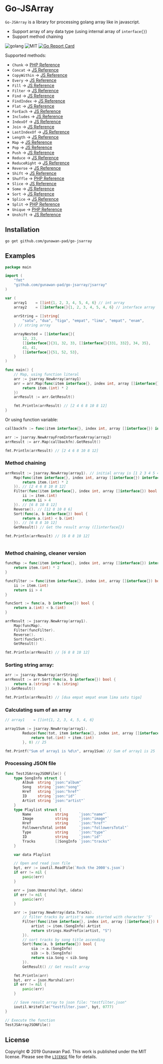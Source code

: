 # Go-JSArray

`Go-JSArray` is a library for processing golang array like in javascript.

  - Support array of any data type (using internal array of `interface{}`)
  - Support method chaining

![golang](https://img.shields.io/badge/Go-language-blue.svg?logo=go)
![MIT](https://img.shields.io/badge/license-MIT-orange.svg)
[![Go Report Card](https://goreportcard.com/badge/github.com/gunawan-pad/go-jsarray)](https://goreportcard.com/report/github.com/gunawan-pad/go-jsarray)

Supported methods:
- `Chunk` -> [PHP Reference](https://www.php.net/manual/en/function.array-chunk.php)
- `Concat` -> [JS Reference](https://developer.mozilla.org/en-US/docs/Web/JavaScript/Reference/Global_Objects/Array/concat)
- `CopyWithin` -> [JS Reference](https://developer.mozilla.org/en-US/docs/Web/JavaScript/Reference/Global_Objects/Array/copywithin)
- `Every` -> [JS Reference](https://developer.mozilla.org/en-US/docs/Web/JavaScript/Reference/Global_Objects/Array/every)
- `Fill` -> [JS Reference](https://developer.mozilla.org/en-US/docs/Web/JavaScript/Reference/Global_Objects/Array/fill)
- `Filter` -> [JS Reference](https://developer.mozilla.org/en-US/docs/Web/JavaScript/Reference/Global_Objects/Array/filter)
- `Find` -> [JS Reference](https://developer.mozilla.org/en-US/docs/Web/JavaScript/Reference/Global_Objects/Array/find)
- `FindIndex` -> [JS Reference](https://developer.mozilla.org/en-US/docs/Web/JavaScript/Reference/Global_Objects/Array/findindex)
- `Flat` -> [JS Reference](https://developer.mozilla.org/en-US/docs/Web/JavaScript/Reference/Global_Objects/Array/flat)
- `ForEach` -> [JS Reference](https://developer.mozilla.org/en-US/docs/Web/JavaScript/Reference/Global_Objects/Array/foreach)
- `Includes` -> [JS Reference](https://developer.mozilla.org/en-US/docs/Web/JavaScript/Reference/Global_Objects/Array/includes)
- `IndexOf` -> [JS Reference](https://developer.mozilla.org/en-US/docs/Web/JavaScript/Reference/Global_Objects/Array/indexof)
- `Join` -> [JS Reference](https://developer.mozilla.org/en-US/docs/Web/JavaScript/Reference/Global_Objects/Array/join)
- `LastIndexOf` -> [JS Reference](https://developer.mozilla.org/en-US/docs/Web/JavaScript/Reference/Global_Objects/Array/lastindexof)
- `Length` -> [JS Reference](https://developer.mozilla.org/en-US/docs/Web/JavaScript/Reference/Global_Objects/Array/length)
- `Map` -> [JS Reference](https://developer.mozilla.org/en-US/docs/Web/JavaScript/Reference/Global_Objects/Array/map)
- `Pop` -> [JS Reference](https://developer.mozilla.org/en-US/docs/Web/JavaScript/Reference/Global_Objects/Array/pop)
- `Push` -> [JS Reference](https://developer.mozilla.org/en-US/docs/Web/JavaScript/Reference/Global_Objects/Array/push)
- `Reduce` -> [JS Reference](https://developer.mozilla.org/en-US/docs/Web/JavaScript/Reference/Global_Objects/Array/reduce)
- `ReduceRight` -> [JS Reference](https://developer.mozilla.org/en-US/docs/Web/JavaScript/Reference/Global_Objects/Array/reduceright)
- `Reverse` -> [JS Reference](https://developer.mozilla.org/en-US/docs/Web/JavaScript/Reference/Global_Objects/Array/reverse)
- `Shift` -> [JS Reference](https://developer.mozilla.org/en-US/docs/Web/JavaScript/Reference/Global_Objects/Array/shift)
- `Shuffle` -> [PHP Reference](https://www.php.net/manual/en/function.shuffle.php)
- `Slice` -> [JS Reference](https://developer.mozilla.org/en-US/docs/Web/JavaScript/Reference/Global_Objects/Array/slice)
- `Some` -> [JS Reference](https://developer.mozilla.org/en-US/docs/Web/JavaScript/Reference/Global_Objects/Array/some)
- `Sort` -> [JS Reference](https://developer.mozilla.org/en-US/docs/Web/JavaScript/Reference/Global_Objects/Array/sort)
- `Splice` -> [JS Reference](https://developer.mozilla.org/en-US/docs/Web/JavaScript/Reference/Global_Objects/Array/splice)
- `Split` -> [PHP Reference](https://www.php.net/manual/en/function.array-chunk.php)
- `Unique` -> [PHP Reference](https://www.php.net/manual/en/function.array-unique.php)
- `Unshift` -> [JS Reference](https://developer.mozilla.org/en-US/docs/Web/JavaScript/Reference/Global_Objects/Array/unshift)



## Installation
```
go get github.com/gunawan-pad/go-jsarray
```

## Examples

```go
package main

import (
    "fmt"
    "github.com/gunawan-pad/go-jsarray/jsarray"
)

var (
	array1    = []int{1, 2, 3, 4, 5, 4, 6} // int array
	array2    = []interface{}{1, 2, 3, 4, 5, 4, 6} // interface array
	
	arrString = []string{
		"satu", "dua", "tiga", "empat", "lima", "empat", "enam",
	} // string array

	arrayNested = []interface{}{
		12, 23,
		[]interface{}{31, 32, 33, []interface{}{331, 332}, 34, 35},
		41, 41,
		[]interface{}{51, 52, 53},
	}
)

func main() {
	// Map, using function literal
	arr := jsarray.NewArray(array1)
	arr = arr.Map(func(item interface{}, index int, array []interface{}) interface{} {
		return item.(int) * 2
	})
	arrResult := arr.GetResult()

	fmt.Println(arrResult) // [2 4 6 8 10 8 12]
}

```

Or using function variable:

```go
callbackfn := func(item interface{}, index int, array []interface{}) interface{} { return item.(int) * 2 }

arr := jsarray.NewArrayFromInterfaceArray(array2)
arrResult := arr.Map(callbackfn).GetResult()

fmt.Println(arrResult) // [2 4 6 8 10 8 12]
```

### Method chaining

```go
arrResult := jsarray.NewArray(array1). // initial array is [1 2 3 4 5 4 6]
	Map(func(item interface{}, index int, array []interface{}) interface{} {
		return item.(int) * 2 
	}). // [2 4 6 8 10 8 12]
	Filter(func(item interface{}, index int, array []interface{}) bool {
		ii := item.(int)
		return ii > 4 
	}). // [6 8 10 8 12]
	Reverse(). // [12 8 10 8 6]
	Sort(func(a, b interface{}) bool {
		return a.(int) < b.(int)
	}). // [6 8 8 10 12]
	GetResult() // Get the result array ([]interface{})

fmt.Println(arrResult) // [6 8 8 10 12]
    
```
### Method chaining, cleaner version

```go
funcMap := func(item interface{}, index int, array []interface{}) interface{} {
	return item.(int) * 2
}

funcFilter := func(item interface{}, index int, array []interface{}) bool {
	ii := item.(int)
	return ii > 4
}

funcSort := func(a, b interface{}) bool {
	return a.(int) < b.(int)
}

arrResult := jsarray.NewArray(array1).
	Map(funcMap).
	Filter(funcFilter).
	Reverse().
	Sort(funcSort).
	GetResult()

fmt.Println(arrResult) // [6 8 8 10 12]
```

### Sorting string array:

```go
arr := jsarray.NewArray(arrString)
arrResult := arr.Sort(func(a, b interface{}) bool {
    return a.(string) < b.(string)
}).GetResult()

fmt.Println(arrResult) // [dua empat empat enam lima satu tiga]

```

### Calculating sum of an array 
```go
// array1    = []int{1, 2, 3, 4, 5, 4, 6} 

array1Sum := jsarray.NewArray(array1).
		Reduce(func(tot, item interface{}, index int, array []interface{}) interface{} {
			return tot.(int) + item.(int)
		}, 0) // 25

fmt.Printf("Sum of array1 is %d\n", array1Sum) // Sum of array1 is 25
```

### Processing JSON file

```go
func TestJSArrayJSONFile() {
	type SongInfo struct {
		Album  string `json:"album"`
		Song   string `json:"song"`
		Href   string `json:"href"`
		ID     string `json:"id"`
		Artist string `json:"artist"`
	}
	type Playlist struct {
		Name           string     `json:"name"`
		Image          string     `json:"image"`
		Href           string     `json:"href"`
		FollowersTotal int64      `json:"followersTotal"`
		Type           string     `json:"type"`
		ID             string     `json:"id"`
		Tracks         []SongInfo `json:"tracks"`
	}

	var data Playlist

	// Open and read json file
	byt, err := ioutil.ReadFile(`Rock the 2000's.json`)
	if err != nil {
		panic(err)
	}

	err = json.Unmarshal(byt, &data)
	if err != nil {
		panic(err)
	}

	arr := jsarray.NewArray(data.Tracks).
		// filter tracks by artist's name started with character 'S'
		Filter(func(item interface{}, index int, array []interface{}) bool {
			artist := item.(SongInfo).Artist
			return strings.HasPrefix(artist, "S")
		}).
		// sort tracks by song title ascending
		Sort(func(a, b interface{}) bool {
			sia := a.(SongInfo)
			sib := b.(SongInfo)
			return sia.Song < sib.Song
		}).
		GetResult() // Get result array

	fmt.Println(arr)
	byt, err = json.Marshal(arr)
	if err != nil {
		panic(err)
	}

	// Save result array to json file: "testfilter.json"
	ioutil.WriteFile("testfilter.json", byt, 0777)
}

// Execute the function
TestJSArrayJSONFile()
```

## License
Copyright © 2019 Gunawan Pad. 
This work is published under the MIT license. 
Please see the [`LICENSE`](LICENSE) file for details.
